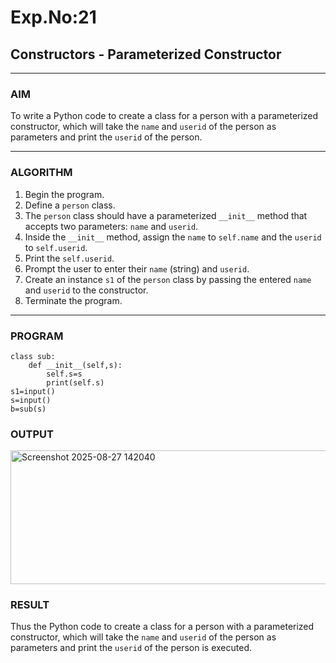# Exp.No:21  
## Constructors - Parameterized Constructor

---

### AIM  
To write a Python code to create a class for a person with a parameterized constructor, which will take the `name` and `userid` of the person as parameters and print the `userid` of the person.

---

### ALGORITHM

1. Begin the program.  
2. Define a `person` class.  
3. The `person` class should have a parameterized `__init__` method that accepts two parameters: `name` and `userid`.  
4. Inside the `__init__` method, assign the `name` to `self.name` and the `userid` to `self.userid`.  
5. Print the `self.userid`.  
6. Prompt the user to enter their `name` (string) and `userid`.  
7. Create an instance `s1` of the `person` class by passing the entered `name` and `userid` to the constructor.  
8. Terminate the program.

---

### PROGRAM

```
class sub:
    def __init__(self,s):
        self.s=s
        print(self.s)
s1=input()
s=input()
b=sub(s)
```

### OUTPUT
<img width="1057" height="214" alt="Screenshot 2025-08-27 142040" src="https://github.com/user-attachments/assets/6440a1a4-926d-4e5c-83f3-79ee027be8a0" />

### RESULT
Thus the Python code to create a class for a person with a parameterized constructor, which will take the `name` and `userid` of the person as parameters and print the `userid` of the person is executed.
